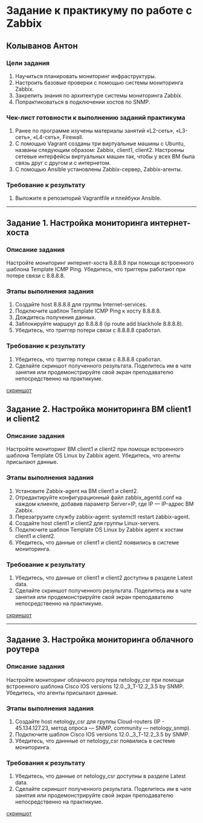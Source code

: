 # Задание к практикуму по работе с Zabbix  
## Колыванов Антон  
### Цели задания  

1. Научиться планировать мониторинг инфраструктуры.
2. Настроить базовые проверки с помощью системы мониторинга Zabbix.
3. Закрепить знания по архитектуре системы мониторинга Zabbix.
4. Попрактиковаться в подключении хостов по SNMP.

### Чек-лист готовности к выполнению заданий практикума 

1. Ранее по программе изучены материалы занятий «L2-сеть», «L3-сеть», «L4-сеть», Firewall.
2. С помощью Vagrant созданы три виртуальные машины с Ubuntu, названы следующим образом: Zabbix, client1, client2. Настроены сетевые интерфейсы виртуальных машин так, чтобы у всех ВМ была связь друг с другом и с интернетом.
3. С помощью Ansible установлены Zabbix-сервер, Zabbix-агенты.

### Требование к результату

1. Выложите в репозиторий Vagrantfile и плейбуки Ansible.
 
---

## Задание 1. Настройка мониторинга интернет-хоста

### Описание задания

Настройте мониторинг интернет-хоста 8.8.8.8 при помощи встроенного шаблона Template ICMP Ping. Убедитесь, что триггеры работают при потере связи с 8.8.8.8.

### Этапы выполнения задания

1. Создайте host 8.8.8.8 для группы Internet-services.
2. Подключите шаблон Template ICMP Ping к хосту 8.8.8.8.
3. Дождитесь получения данных.
4. Заблокируйте маршрут до 8.8.8.8 (ip route add blackhole 8.8.8.8).
5. Убедитесь, что триггер потери связи с 8.8.8.8 сработал.

### Требование к результату

1. Убедитесь, что триггер потери связи с 8.8.8.8 сработал.
2. Сделайте скриншот полученного результата. Поделитесь им в чате занятия или продемонстрируйте свой экран преподавателю непосредственно на практикуме.  


[скриншот](img/1.png)

 
## Задание 2. Настройка мониторинга ВМ client1 и client2

### Описание задания

Настройте мониторинг ВМ client1 и client2 при помощи встроенного шаблона Template OS Linux by Zabbix agent. Убедитесь, что агенты присылают данные.


### Этапы выполнения задания

1. Установите Zabbix-agent на ВМ client1 и client2.
2. Отредактируйте конфигурационный файл zabbix_agentd.conf на каждом клиенте, добавив параметр Server=IP, где IP — IP-адрес ВМ Zabbix.
3. Перезагрузите службу zabbix-agent: systemctl restart zabbix-agent.
4. Создайте host client1 и client2 для группы Linux-servers.
5. Подключите шаблон Template OS Linux by Zabbix agent к хостам client1 и client2.
6. Убедитесь, что данные от client1 и client2 появились в системе мониторинга.

### Требование к результату

1. Убедитесь, что данные от client1 и client2 доступны в разделе Latest data.
2. Сделайте скриншот полученного результата. Поделитесь им в чате занятия или продемонстрируйте свой экран преподавателю непосредственно на практикуме.  

[скриншот](img/2.png)

---

## Задание 3. Настройка мониторинга облачного роутера

### Описание задания

Настройте мониторинг облачного роутера netology_csr при помощи встроенного шаблона Cisco IOS versions 12.0._3_T-12.2_3.5 by SNMP. Убедитесь, что агенты присылают данные.

### Этапы выполнения задания

1. Создайте host netology_csr для группы Cloud-routers (IP - 45.134.127.23, метод опроса — SNMP, community — netology_snmp).
2. Подключите шаблон Cisco IOS versions 12.0._3_T-12.2_3.5 by SNMP.
3. Убедитесь, что даннные от netology_csr появились в системе мониторинга.

### Требования к результату

1. Убедитесь, что данные от netology_csr доступны в разделе Latest data.
2. Сделайте скриншот полученного результата. Поделитесь им в чате занятия или продемонстрируйте свой экран преподавателю непосредственно на практикуме.  

[скриншот](img/3.png)
